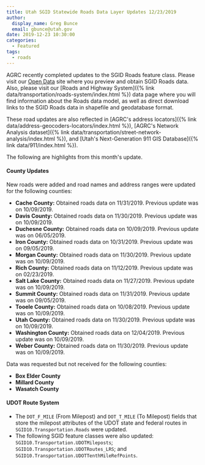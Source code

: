 ```yaml
---
title: Utah SGID Statewide Roads Data Layer Updates 12/23/2019
author:
  display_name: Greg Bunce
  email: gbunce@utah.gov
date: 2019-12-23 10:30:00
categories:
  - Featured
tags:
  - roads
---
```


AGRC recently completed updates to the SGID Roads feature class. Please visit our [Open Data](https://opendata.gis.utah.gov/datasets/utah-roads) site where you preview and obtain SGID Roads data. Also, please visit our [Roads and Highway System]({% link data/transportation/roads-system/index.html %}) data page where you will find information about the Roads data model, as well as direct download links to the SGID Roads data in shapefile and geodatabase format.

These road updates are also reflected in [AGRC's address locators]({% link data/address-geocoders-locators/index.html %}), [AGRC's Network Analysis dataset]({% link data/transportation/street-network-analysis/index.html %}), and [Utah's Next-Generation 911 GIS Database]({% link data/911/index.html %}).

The following are highlights from this month's update.

#### County Updates

New roads were added and road names and address ranges were updated for the following counties:

- **Cache County:** Obtained roads data on 11/31/2019. Previous update was on 10/09/2019.
- **Davis County:** Obtained roads data on 11/30/2019. Previous update was on 10/09/2019.
- **Duchesne County:** Obtained roads data on 10/09/2019. Previous update was on 06/05/2019.
- **Iron County:** Obtained roads data on 10/31/2019. Previous update was on 09/05/2019.
- **Morgan County:** Obtained roads data on 11/30/2019. Previous update was on 10/09/2019.
- **Rich County:** Obtained roads data on 11/12/2019. Previous update was on 02/23/2019.
- **Salt Lake County:** Obtained roads data on 11/27/2019. Previous update was on 10/09/2019.
- **Summit County:** Obtained roads data on 11/31/2019. Previous update was on 09/05/2019.
- **Tooele County:** Obtained roads data on 10/08/2019. Previous update was on 10/09/2019.
- **Utah County:** Obtained roads data on 11/30/2019. Previous update was on 10/09/2019.
- **Washington County:** Obtained roads data on 12/04/2019. Previous update was on 10/09/2019.
- **Weber County:** Obtained roads data on 11/30/2019. Previous update was on 10/09/2019.

Data was requested but not received for the following counties:

- **Box Elder County**
- **Millard County**
- **Wasatch County**

#### UDOT Route System

- The `DOT_F_MILE` (From Milepost) and `DOT_T_MILE` (To Milepost) fields that store the milepost attributes of the UDOT state and federal routes in `SGID10.Transportation.Roads` were updated.
- The following SGID feature classes were also updated: `SGID10.Transportation.UDOTMileposts`; `SGID10.Transportation.UDOTRoutes_LRS`; and `SGID10.Transportation.UDOTTenthMileRefPoints`.
